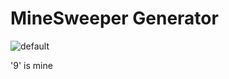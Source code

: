 # MineSweeper Generator

![default](https://cloud.githubusercontent.com/assets/13383741/17726235/c39b4686-648c-11e6-9759-0231bdd7422f.JPG)

'9' is mine

